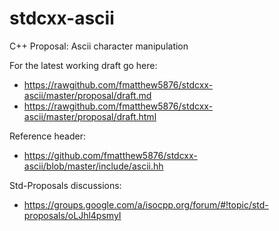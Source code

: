 stdcxx-ascii
============

C++ Proposal: Ascii character manipulation

For the latest working draft go here:
* https://rawgithub.com/fmatthew5876/stdcxx-ascii/master/proposal/draft.md
* https://rawgithub.com/fmatthew5876/stdcxx-ascii/master/proposal/draft.html

Reference header:
* https://github.com/fmatthew5876/stdcxx-ascii/blob/master/include/ascii.hh

Std-Proposals discussions:
* https://groups.google.com/a/isocpp.org/forum/#!topic/std-proposals/oLJhl4psmyI
